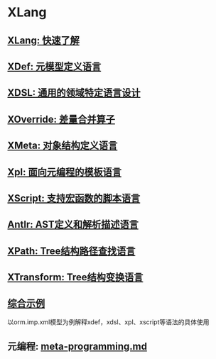 # XLang

## [XLang: 快速了解](xlang.md)

## [XDef: 元模型定义语言](xdef.md)

## [XDSL: 通用的领域特定语言设计](xdsl.md)

## [XOverride: 差量合并算子](x-override.md)

## [XMeta: 对象结构定义语言](xmeta.md)

## [Xpl: 面向元编程的模板语言](xpl.md)

## [XScript: 支持宏函数的脚本语言](xscript.md)

## [Antlr: AST定义和解析描述语言](antlr.md)

## [XPath: Tree结构路径查找语言](xpath.md)

## [XTransform: Tree结构变换语言](xtransform.md)

## [综合示例](xlang-demo.md)
以orm.imp.xml模型为例解释xdef，xdsl、xpl、xscript等语法的具体使用

## 元编程: [meta-programming.md](meta-programming.md)